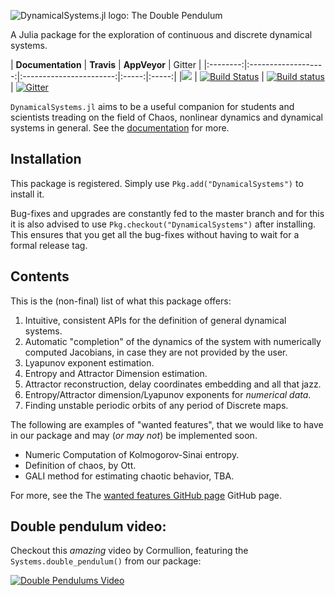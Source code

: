 ![DynamicalSystems.jl logo: The Double Pendulum](https://i.imgur.com/nFQFdB0.gif)

A Julia package for the exploration of continuous and discrete dynamical systems.

| **Documentation**   |  **Travis**     | **AppVeyor** | Gitter |
|:--------:|:-------------------:|:-----------------------:|:-----:|:-----:|
|[![](https://img.shields.io/badge/docs-latest-blue.svg)](https://JuliaDynamics.github.io/DynamicalSystems.jl/latest) | [![Build Status](https://travis-ci.org/JuliaDynamics/DynamicalSystems.jl.svg?branch=master)](https://travis-ci.org/JuliaDynamics/DynamicalSystems.jl) | [![Build status](https://ci.appveyor.com/api/projects/status/iqss550vb2dik7b2?svg=true)](https://ci.appveyor.com/project/JuliaDynamics/dynamicalsystems-jl) | [![Gitter](https://img.shields.io/gitter/room/nwjs/nw.js.svg)](https://gitter.im/JuliaDynamics/Lobby)

`DynamicalSystems.jl` aims to be a useful companion for students and scientists treading
on the field of Chaos, nonlinear dynamics and dynamical systems in general.
See the [documentation](https://JuliaDynamics.github.io/DynamicalSystems.jl/latest) for more.

## Installation
This package is registered. Simply use `Pkg.add("DynamicalSystems")` to install it.

Bug-fixes and upgrades are constantly fed to the master branch and for this it is
also advised to use `Pkg.checkout("DynamicalSystems")` after installing. This ensures
that you get all the bug-fixes without having to wait for a formal release tag.

## Contents
This is the (non-final) list of what this package offers:

1. Intuitive, consistent APIs for the definition of general dynamical systems.
2. Automatic "completion" of the dynamics of the system with numerically computed Jacobians, in case they are not provided by the user.
3. Lyapunov exponent estimation.
4. Entropy and Attractor Dimension estimation.
6. Attractor reconstruction, delay coordinates embedding and all that jazz.
6. Entropy/Attractor dimension/Lyapunov exponents for *numerical data*.
7. Finding unstable periodic orbits of any period of Discrete maps.

The following are examples of "wanted features", that we would like to
have in our package and may (*or may not*) be implemented soon.

* Numeric Computation of Kolmogorov-Sinai entropy.
* Definition of chaos, by Ott.
* GALI method for estimating chaotic behavior, TBA.

For more, see the The [wanted features GitHub page](https://github.com/JuliaDynamics/DynamicalSystems.jl/issues?utf8=%E2%9C%93&q=is%3Aissue%20is%3Aopen%20label%3Awanted_feature) GitHub page.

## Double pendulum video:
Checkout this *amazing* video by Cormullion, featuring the `Systems.double_pendulum()`
from our package:

[![Double Pendulums Video](http://img.youtube.com/vi/vLDpLxU2fEg/0.jpg)](
https://www.youtube.com/watch?v=vLDpLxU2fEg)
